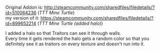 Original Addon is: http://steamcommunity.com/sharedfiles/filedetails/?id=510064236 (_TTT Mine Turtle_)                          
my version of it: https://steamcommunity.com/sharedfiles/filedetails/?id=899652214 (_TTT Mine Turtle (added halo)_)

I added a halo so that Traitors can see it through walls.                                                                         
Every time it gets rendered the halo gets a random color so that you definitely see it as traitors on every texture and doesn't run into it.
